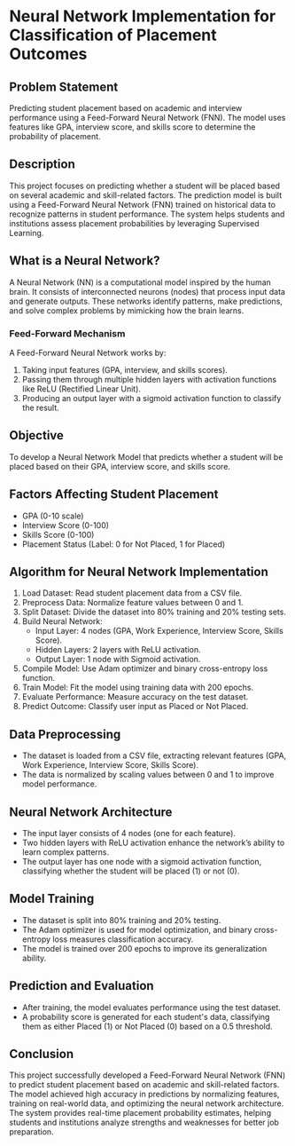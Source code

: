 
# Neural Network Implementation for Classification of Placement Outcomes

## Problem Statement
Predicting student placement based on academic and interview performance using a Feed-Forward Neural Network (FNN). The model uses features like GPA, interview score, and skills score to determine the probability of placement.

## Description
This project focuses on predicting whether a student will be placed based on several academic and skill-related factors. The prediction model is built using a Feed-Forward Neural Network (FNN) trained on historical data to recognize patterns in student performance. The system helps students and institutions assess placement probabilities by leveraging Supervised Learning.

## What is a Neural Network?
A Neural Network (NN) is a computational model inspired by the human brain. It consists of interconnected neurons (nodes) that process input data and generate outputs. These networks identify patterns, make predictions, and solve complex problems by mimicking how the brain learns.

### Feed-Forward Mechanism
A Feed-Forward Neural Network works by:
1. Taking input features (GPA, interview, and skills scores).
2. Passing them through multiple hidden layers with activation functions like ReLU (Rectified Linear Unit).
3. Producing an output layer with a sigmoid activation function to classify the result.

## Objective
To develop a Neural Network Model that predicts whether a student will be placed based on their GPA, interview score, and skills score.

## Factors Affecting Student Placement
- GPA (0-10 scale)
- Interview Score (0-100)
- Skills Score (0-100)
- Placement Status (Label: 0 for Not Placed, 1 for Placed)

## Algorithm for Neural Network Implementation
1. Load Dataset: Read student placement data from a CSV file.
2. Preprocess Data: Normalize feature values between 0 and 1.
3. Split Dataset: Divide the dataset into 80% training and 20% testing sets.
4. Build Neural Network:
    - Input Layer: 4 nodes (GPA, Work Experience, Interview Score, Skills Score).
    - Hidden Layers: 2 layers with ReLU activation.
    - Output Layer: 1 node with Sigmoid activation.
5. Compile Model: Use Adam optimizer and binary cross-entropy loss function.
6. Train Model: Fit the model using training data with 200 epochs.
7. Evaluate Performance: Measure accuracy on the test dataset.
8. Predict Outcome: Classify user input as Placed or Not Placed.

## Data Preprocessing
- The dataset is loaded from a CSV file, extracting relevant features (GPA, Work Experience, Interview Score, Skills Score).
- The data is normalized by scaling values between 0 and 1 to improve model performance.

## Neural Network Architecture
- The input layer consists of 4 nodes (one for each feature).
- Two hidden layers with ReLU activation enhance the network’s ability to learn complex patterns.
- The output layer has one node with a sigmoid activation function, classifying whether the student will be placed (1) or not (0).

## Model Training
- The dataset is split into 80% training and 20% testing.
- The Adam optimizer is used for model optimization, and binary cross-entropy loss measures classification accuracy.
- The model is trained over 200 epochs to improve its generalization ability.

## Prediction and Evaluation
- After training, the model evaluates performance using the test dataset.
- A probability score is generated for each student's data, classifying them as either Placed (1) or Not Placed (0) based on a 0.5 threshold.

## Conclusion
This project successfully developed a Feed-Forward Neural Network (FNN) to predict student placement based on academic and skill-related factors. The model achieved high accuracy in predictions by normalizing features, training on real-world data, and optimizing the neural network architecture. The system provides real-time placement probability estimates, helping students and institutions analyze strengths and weaknesses for better job preparation.
